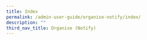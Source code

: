 ```yaml
---
title: Index
permalink: /admin-user-guide/organise-notify/index/
description: ""
third_nav_title: Organise (Notify)
---
```

